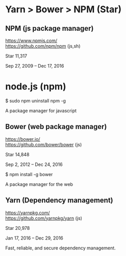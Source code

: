 # Yarn > Bower > NPM (Star)  



## NPM (js package manager)  

https://www.npmjs.com/  
https://github.com/npm/npm  (js,sh)  

Star 11,317

Sep 27, 2009 – Dec 17, 2016

# node.js  (npm)  

$ sudo npm uninstall npm -g  

A package manager for javascript  



## Bower (web package manager)  

https://bower.io/  
https://github.com/bower/bower  (js)  

Star 14,848

Sep 2, 2012 – Dec 24, 2016

$ npm install -g bower  

A package manager for the web  



## Yarn (Dependency management)  

https://yarnpkg.com/  
https://github.com/yarnpkg/yarn  (js)  

Star 20,978

Jan 17, 2016 – Dec 29, 2016  

Fast, reliable, and secure dependency management.


